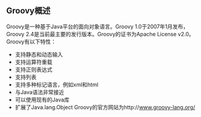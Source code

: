 ## Groovy概述
Groovy是一种基于Java平台的面向对象语言。Groovy 1.0于2007年1月发布，Groovy 2.4是当前最主要的发行版本。Groovy的证书为Apache License v2.0。
Groovy有以下特性：
- 支持静态和动态输入
- 支持运算符重载
- 支持正则表达式
- 支持列表
- 支持多种标记语言，例如xml和html
- 与Java语法非常接近
- 可以使用现有的Java库
- 扩展了Java.lang.Object
Groovy的官方网站为http://www.groovy-lang.org/
